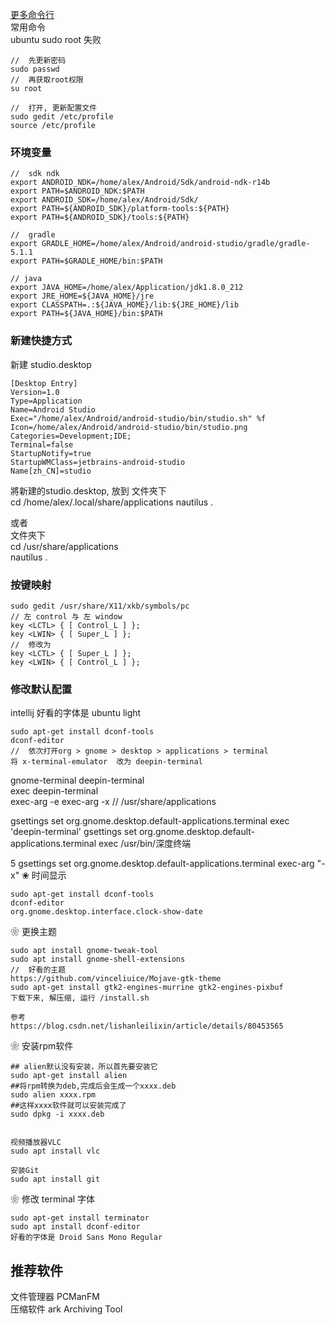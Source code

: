 [更多命令行](/Linux/linux_cmd.md)  
常用命令  
ubuntu sudo root 失败  
```
//  先更新密码  
sudo passwd
//  再获取root权限
su root  

//  打开, 更新配置文件  
sudo gedit /etc/profile  
source /etc/profile  
```


### 环境变量
```
//  sdk ndk  
export ANDROID_NDK=/home/alex/Android/Sdk/android-ndk-r14b
export PATH=$ANDROID_NDK:$PATH
export ANDROID_SDK=/home/alex/Android/Sdk/
export PATH=${ANDROID_SDK}/platform-tools:${PATH}
export PATH=${ANDROID_SDK}/tools:${PATH}

//  gradle 
export GRADLE_HOME=/home/alex/Android/android-studio/gradle/gradle-5.1.1
export PATH=$GRADLE_HOME/bin:$PATH  

// java
export JAVA_HOME=/home/alex/Application/jdk1.8.0_212
export JRE_HOME=${JAVA_HOME}/jre   
export CLASSPATH=.:${JAVA_HOME}/lib:${JRE_HOME}/lib    
export PATH=${JAVA_HOME}/bin:$PATH 
```
### 新建快捷方式    
新建 studio.desktop  
```
[Desktop Entry]
Version=1.0
Type=Application
Name=Android Studio
Exec="/home/alex/Android/android-studio/bin/studio.sh" %f
Icon=/home/alex/Android/android-studio/bin/studio.png
Categories=Development;IDE;
Terminal=false
StartupNotify=true
StartupWMClass=jetbrains-android-studio
Name[zh_CN]=studio
```
將新建的studio.desktop, 放到 
文件夾下  
cd /home/alex/.local/share/applications 
nautilus .


或者  
文件夾下  
cd /usr/share/applications    
nautilus .  
### 按键映射  
```
sudo gedit /usr/share/X11/xkb/symbols/pc  
// 左 control 与 左 window  
key <LCTL> { [ Control_L ] };
key <LWIN> { [ Super_L ] };
//  修改为 
key <LCTL> { [ Super_L ] };
key <LWIN> { [ Control_L ] };
```
### 修改默认配置  
intellij  好看的字体是 ubuntu light   

```
sudo apt-get install dconf-tools  
dconf-editor 
//  依次打开org > gnome > desktop > applications > terminal
将 x-terminal-emulator  改为 deepin-terminal 
```
gnome-terminal
deepin-terminal  
exec  deepin-terminal  
exec-arg -e 
exec-arg -x
//  /usr/share/applications

gsettings set org.gnome.desktop.default-applications.terminal exec 'deepin-terminal'
 gsettings set org.gnome.desktop.default-applications.terminal exec /usr/bin/深度终端

5 gsettings set org.gnome.desktop.default-applications.terminal exec-arg "-x"
❀ 时间显示  
```
sudo apt-get install dconf-tools  
dconf-editor 
org.gnome.desktop.interface.clock-show-date 
```  
❀ 更换主题  
```
sudo apt install gnome-tweak-tool
sudo apt install gnome-shell-extensions
//  好看的主题  
https://github.com/vinceliuice/Mojave-gtk-theme  
sudo apt-get install gtk2-engines-murrine gtk2-engines-pixbuf  
下载下来, 解压缩, 运行 /install.sh  

参考  
https://blog.csdn.net/lishanleilixin/article/details/80453565  
```
❀ 安装rpm软件  
```
## alien默认没有安装，所以首先要安装它
sudo apt-get install alien 
##将rpm转换为deb,完成后会生成一个xxxx.deb
sudo alien xxxx.rpm 
##这样xxxx软件就可以安装完成了
sudo dpkg -i xxxx.deb 


视频播放器VLC
sudo apt install vlc  

安装Git  
sudo apt install git  
```
❀ 修改 terminal 字体  
```
sudo apt-get install terminator  
sudo apt install dconf-editor  
好看的字体是 Droid Sans Mono Regular  
```
## 推荐软件  
文件管理器      PCManFM  
压缩软件          ark  Archiving Tool  


